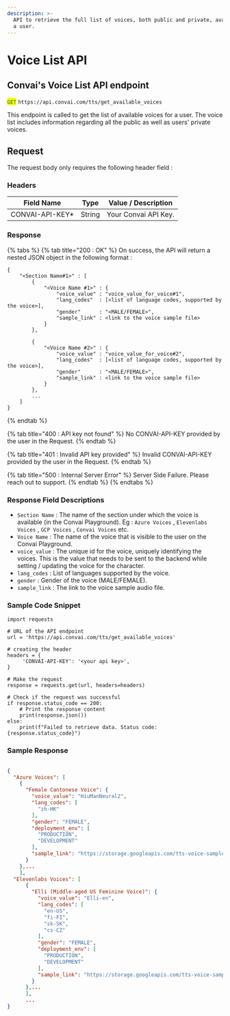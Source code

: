 ```yaml
---
description: >-
  API to retrieve the full list of voices, both public and private, available to
  a user.
---
```


# Voice List API

## Convai's Voice List API endpoint

<mark style="color:green;">`GET`</mark>  `https://api.convai.com/tts/get_available_voices`

This endpoint is called to get the list of available voices for a user. The voice list includes information regarding all the public as well as users' private voices.

## Request

The request body only requires the following header field :&#x20;

### Headers

| Field Name       | Type   | Value / Description  |
| ---------------- | ------ | -------------------- |
| CONVAI-API-KEY\* | String | Your Convai API Key. |

### Response

{% tabs %}
{% tab title="200 : OK" %}
On success, the API will return a nested JSON object in the following format :&#x20;

```
{
    "<Section Name#1>" : [
        {
            "<Voice Name #1>" : {
                "voice_value" : "voice_value_for_voice#1",
                "lang_codes"  : [<list of language codes, supported by the voice>],
                "gender"      : "<MALE/FEMALE>",
                "sample_link" : <link to the voice sample file>
            }
        },
        
        {
            "<Voice Name #2>" : {
                "voice_value" : "voice_value_for_voice#2",
                "lang_codes"  : [<list of language codes, supported by the voice>],
                "gender"      : "<MALE/FEMALE>",
                "sample_link" : <link to the voice sample file>
            }
        },
        ...
    ]
}
```


{% endtab %}

{% tab title="400 : API key not found" %}
No CONVAI-API-KEY provided by the user in the Request.
{% endtab %}

{% tab title="401 : Invalid API key provided" %}
Invalid CONVAI-API-KEY provided by the user in the Request.
{% endtab %}

{% tab title="500 : Internal Server Error" %}
Server Side Failure. Please reach out to support.
{% endtab %}
{% endtabs %}

### Response Field Descriptions

* `Section Name` : The name of the section under which the voice is available (in the Convai Playground). Eg : `Azure Voices` , `Elevenlabs Voices` , `GCP Voices` , `Convai Voices` etc.
* `Voice Name` : The name of the voice that is visible to the user on the Convai Playground.
* `voice_value` : The unique id for the voice, uniquely identifying the voices. This is the value that needs to be sent to the backend while setting / updating the voice for the character.
* `lang_codes` : List of languages supported by the voice.
* `gender` : Gender of the voice (MALE/FEMALE).
* `sample_link` : The link to the voice sample audio file.





### Sample Code Snippet

```
import requests

# URL of the API endpoint
url = 'https://api.convai.com/tts/get_available_voices'

# creating the header
headers = {
     'CONVAI-API-KEY': '<your api key>',
}

# Make the request
response = requests.get(url, headers=headers)

# Check if the request was successful
if response.status_code == 200:
    # Print the response content
    print(response.json())
else:
    print(f"Failed to retrieve data. Status code: {response.status_code}")

```



### Sample Response

```json

{
  "Azure Voices": [
    {
      "Female Cantonese Voice": {
        "voice_value": "HiuManNeural2",
        "lang_codes": [
          "zh-HK"
        ],
        "gender": "FEMALE",
        "deployment_env": [
          "PRODUCTION",
          "DEVELOPMENT"
        ],
        "sample_link": "https://storage.googleapis.com/tts-voice-samples/HiuManNeuralzh_sampleVoice.wav"
      }
    },...
    ],
  "Elevenlabs Voices": [
      {
        "Elli (Middle-aged US Feminine Voice)": {
          "voice_value": "Elli-en",
          "lang_codes": [
            "en-US",
            "fi-FI",
            "sk-SK",
            "cs-CZ"
          ],
          "gender": "FEMALE",
          "deployment_env": [
            "PRODUCTION",
            "DEVELOPMENT"
          ],
          "sample_link": "https://storage.googleapis.com/tts-voice-samples/Elli-en-US_sampleVoice.wav"
        }
      },...
      ],
      ...
}

```













